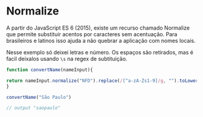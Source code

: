 # Normalize

 A partir do JavaScript ES 6 (2015), existe um recurso chamado Normalize que permite substituir acentos por caracteres sem acentuação.
 Para brasileiros e latinos isso ajuda a não quebrar a aplicação com nomes locais. 


Nesse exemplo só deixei letras e número. Os espaços são retirados, mas é facil deixalos usando `\s` na regex de subtituição. 
 ```JavaScript
function convertName(nameInput){

return nameInput.normalize("NFD").replace(/[^a-zA-Zs1-9]/g, "").toLowerCase();
}

convertName("São Paulo")

// output "saopaulo"
 ```
